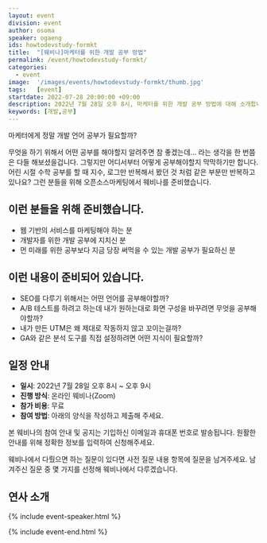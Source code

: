 ```yaml
---
layout: event
division: event
author: osoma
speaker: ogaeng
ids: howtodevstudy-formkt
title:  "[웨비나]마케터를 위한 개발 공부 방법"
permalink: /event/howtodevstudy-formkt/
categories:
  - event
image:  '/images/events/howtodevstudy-formkt/thumb.jpg'
tags:   [event]
startdate: 2022-07-28 20:00:00 +09:00
description: 2022년 7월 28일 오후 8시, 마케터를 위한 개발 공부 방법에 대해 소개합니다.
keywords: [개발,공부]
---
```


마케터에게 정말 개발 언어 공부가 필요할까?

무엇을 하기 위해서 어떤 공부를 해야할지 알려주면 참 좋겠는데… 라는 생각을 한 번쯤은 다들 해보셨을겁니다. 그렇지만 어디서부터 어떻게 공부해야할지 막막하기만 합니다.
어린 시절 수학 공부를 할 때 지수, 로그만 반복해서 봤던 것 처럼 같은 부분만 반복하고 있나요?
그런 분들을 위해 오픈소스마케팅에서 웨비나를 준비했습니다.

## 이런 분들을 위해 준비했습니다.

- 웹 기반의 서비스를 마케팅해야 하는 분
- 개발자를 위한 개발 공부에 지치신 분
- 먼 미래를 위한 공부보다 지금 당장 써먹을 수 있는 개발 공부가 필요하신 분

## 이런 내용이 준비되어 있습니다.

- SEO를 다루기 위해서는 어떤 언어를 공부해야할까?
- A/B 테스트를 하려고 하는데 내가 원하는대로 화면 구성을 바꾸려면 무엇을 공부해야할까?
- 내가 만든 UTM은 왜 제대로 작동하지 않고 꼬이는걸까?
- GA와 같은 분석 도구를 직접 설정하려면 어떤 지식이 필요할까?

## 일정 안내

- **일시**: 2022년 7월 28일 오후 8시 ~ 오후 9시
- **진행 방식**: 온라인 웨비나(Zoom)
- **참가 비용**: 무료
- **참여 방법**: 아래의 양식을 작성하고 제출해 주세요.

본 웨비나의 참여 안내 및 공지는 기입하신 이메일과 휴대폰 번호로 발송됩니다. 원활한 안내를 위해 정확한 정보를 입력하여 신청해주세요.

웨비나에서 다뤘으면 하는 질문이 있다면 사전 질문 내용 항목에 질문을 남겨주세요. 남겨주신 질문 중 몇 가지를 선정해 웨비나에서 다루겠습니다.

## 연사 소개

{% include event-speaker.html %}

{% include event-end.html %}
